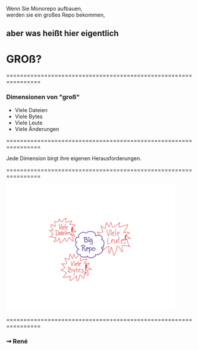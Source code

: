 <!-- .slide: data-background-image="02/gross.png" -->


Wenn Sie Monorepo aufbauen,  
werden sie ein großes Repo bekommen,

## aber was heißt hier eigentlich

# GROß?


================================================================


### Dimensionen von "groß"

 * Viele Dateien
 * Viele Bytes
 * Viele Leute
 * Viele Änderungen


================================================================


Jede Dimension birgt ihre eigenen Herausforderungen.


================================================================

~~<img src="02/ueberblick-probleme.png" width="90%" style="border: 0px; box-shadow: none;">~~


================================================================

### &#8669; René


